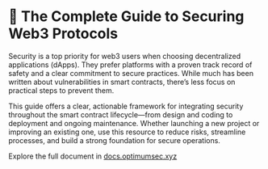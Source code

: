 # 🔐 The Complete Guide to Securing Web3 Protocols

Security is a top priority for web3 users when choosing decentralized applications (dApps). They prefer platforms with a proven track record of safety and a clear commitment to secure practices. While much has been written about vulnerabilities in smart contracts, there’s less focus on practical steps to prevent them.

This guide offers a clear, actionable framework for integrating security throughout the smart contract lifecycle—from design and coding to deployment and ongoing maintenance. Whether launching a new project or improving an existing one, use this resource to reduce risks, streamline processes, and build a strong foundation for secure operations.

Explore the full document in [docs.optimumsec.xyz](https://docs.optimumsec.xyz)
